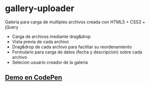 # gallery-uploader
Galeria para carga de multiples archivos creada con HTML5 + CSS3 + jQuery

* Carga de archivos mediante drag&drop
* Vista previa de cada archivo
* Drag&drop de cada archivo para facilitar su reordenamiento
* Formulario para carga de datos (fecha y descripcion) sobre cada archivo
* Selecion usuario creador de la galeria

## [Demo en CodePen](https://codepen.io/sysprogram/pen/oregYN)
